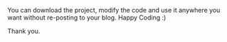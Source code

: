 
You can download the project, modify the code and use it anywhere you want without re-posting to your blog. Happy Coding :)

Thank you.
